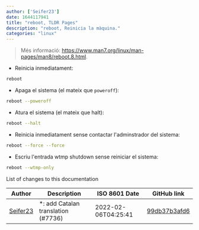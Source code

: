 ```yaml
---
author: ['Seifer23']
date: 1644117941
title: "reboot, TLDR Pages"
description: "reboot, Reinicia la màquina."
categories: "linux"
---
```

> Més informació: <https://www.man7.org/linux/man-pages/man8/reboot.8.html>.

- Reinicia inmediatament:

```bash
reboot
```

- Apaga el sistema (el mateix que `poweroff`):

```bash
reboot --poweroff
```

- Atura el sistema (el mateix que halt):

```bash
reboot --halt
```

- Reinicia inmediatament sense contactar l'adminstrador del sistema:

```bash
reboot --force --force
```

- Escriu l'entrada wtmp shutdown sense reiniciar el sistema:

```bash
reboot --wtmp-only
```
List of changes to this documentation


Author | Description | ISO 8601 Date | GitHub link
------|-----|-----|-----
[Seifer23](mailto:48915360+Seifer23@users.noreply.github.com) | *: add Catalan translation (#7736) | 2022-02-06T04:25:41 | [99db37b3afd6](https://github.com/tldr-pages/tldr/commit/99db37b3afd6dba836a6d94e4688601fdb3bac98)

